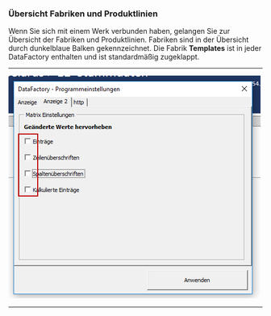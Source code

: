 ### Übersicht Fabriken und Produktlinien

Wenn Sie sich mit einem Werk verbunden haben, gelangen Sie zur Übersicht der Fabriken und Produktlinien. Fabriken sind in der Übersicht durch dunkelblaue Balken gekennzeichnet. Die Fabrik **Templates** ist in jeder DataFactory enthalten und ist standardmäßig zugeklappt.  

---
![](/assets/Fabrik1.png)

---